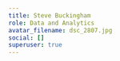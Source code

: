```yaml
---
title: Steve Buckingham
role: Data and Analytics
avatar_filename: dsc_2807.jpg
social: []
superuser: true
---
```

